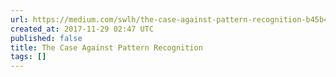 ```yaml
---
url: https://medium.com/swlh/the-case-against-pattern-recognition-b45b41e3050e?source=rss----f5af2b715248---4
created_at: 2017-11-29 02:47 UTC
published: false
title: The Case Against Pattern Recognition
tags: []
---
```



